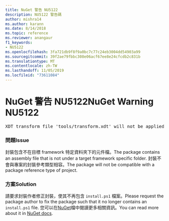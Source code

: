 ```yaml
---
title: NuGet 警告 NU5122
description: NU5122 警告碼
author: mishra14
ms.author: karann
ms.date: 8/14/2018
ms.topic: reference
ms.reviewer: anangaur
f1_keywords:
- NU5122
ms.openlocfilehash: 3fa721db9f8f9a0bc7c77c24eb3004dd54903a99
ms.sourcegitcommit: 39f2ae79fbbc308e06acf67ee8e24cfcdb2c831b
ms.translationtype: MT
ms.contentlocale: zh-TW
ms.lasthandoff: 11/05/2019
ms.locfileid: "73611084"
---
```

# <a name="nuget-warning-nu5122"></a><span data-ttu-id="23180-103">NuGet 警告 NU5122</span><span class="sxs-lookup"><span data-stu-id="23180-103">NuGet Warning NU5122</span></span>
<pre>XDT transform file 'tools/transform.xdt' will not be applied when the package is installed after the migration.</pre>

### <a name="issue"></a><span data-ttu-id="23180-104">問題</span><span class="sxs-lookup"><span data-stu-id="23180-104">Issue</span></span>

<span data-ttu-id="23180-105">封裝包含不在目標 framework 特定資料夾下的元件檔。</span><span class="sxs-lookup"><span data-stu-id="23180-105">The package contains an assembly file that is not under a target framework specific folder.</span></span> <span data-ttu-id="23180-106">封裝不會與專案的封裝參考類型相容。</span><span class="sxs-lookup"><span data-stu-id="23180-106">The package will not be compatible with a package reference type of project.</span></span>


### <a name="solution"></a><span data-ttu-id="23180-107">方案</span><span class="sxs-lookup"><span data-stu-id="23180-107">Solution</span></span>

<span data-ttu-id="23180-108">請要求封裝作者修正封裝，使其不再包含 `install.ps1` 檔案。</span><span class="sxs-lookup"><span data-stu-id="23180-108">Please request the package author to fix the package such that it no longer contains an `install.ps1` file.</span></span> <span data-ttu-id="23180-109">您可以在[NuGet](https://docs.microsoft.com/nuget/consume-packages/migrate-packages-config-to-package-reference)檔中閱讀更多相關資訊。</span><span class="sxs-lookup"><span data-stu-id="23180-109">You can read more about it in [NuGet docs](https://docs.microsoft.com/nuget/consume-packages/migrate-packages-config-to-package-reference).</span></span>

